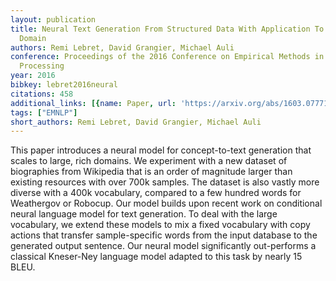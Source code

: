```yaml
---
layout: publication
title: Neural Text Generation From Structured Data With Application To The Biography
  Domain
authors: Remi Lebret, David Grangier, Michael Auli
conference: Proceedings of the 2016 Conference on Empirical Methods in Natural Language
  Processing
year: 2016
bibkey: lebret2016neural
citations: 458
additional_links: [{name: Paper, url: 'https://arxiv.org/abs/1603.07771'}]
tags: ["EMNLP"]
short_authors: Remi Lebret, David Grangier, Michael Auli
---
```

This paper introduces a neural model for concept-to-text generation that
scales to large, rich domains. We experiment with a new dataset of biographies
from Wikipedia that is an order of magnitude larger than existing resources
with over 700k samples. The dataset is also vastly more diverse with a 400k
vocabulary, compared to a few hundred words for Weathergov or Robocup. Our
model builds upon recent work on conditional neural language model for text
generation. To deal with the large vocabulary, we extend these models to mix a
fixed vocabulary with copy actions that transfer sample-specific words from the
input database to the generated output sentence. Our neural model significantly
out-performs a classical Kneser-Ney language model adapted to this task by
nearly 15 BLEU.